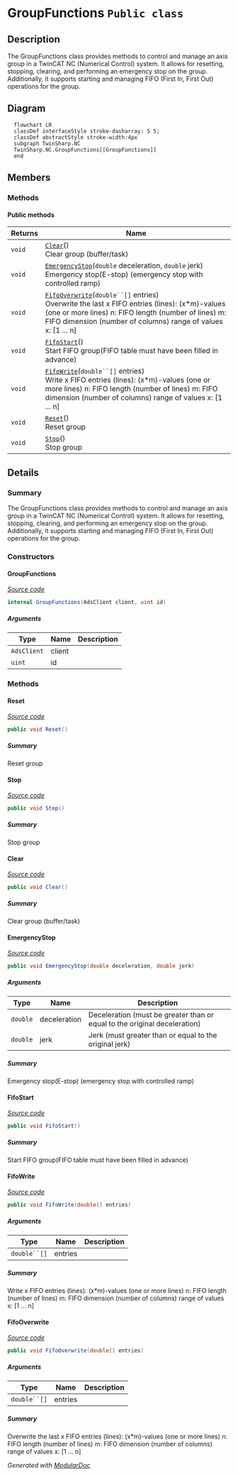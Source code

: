 # GroupFunctions `Public class`

## Description
The GroupFunctions class provides methods to control and manage an axis group in a TwinCAT NC (Numerical Control) system.
            It allows for resetting, stopping, clearing, and performing an emergency stop on the group.
            Additionally, it supports starting and managing FIFO (First In, First Out) operations for the group.

## Diagram
```mermaid
  flowchart LR
  classDef interfaceStyle stroke-dasharray: 5 5;
  classDef abstractStyle stroke-width:4px
  subgraph TwinSharp.NC
  TwinSharp.NC.GroupFunctions[[GroupFunctions]]
  end
```

## Members
### Methods
#### Public  methods
| Returns | Name |
| --- | --- |
| `void` | [`Clear`](#clear)()<br>Clear group (buffer/task) |
| `void` | [`EmergencyStop`](#emergencystop)(`double` deceleration, `double` jerk)<br>Emergency stop(E-stop) (emergency stop with controlled ramp) |
| `void` | [`FifoOverwrite`](#fifooverwrite)(`double``[]` entries)<br>Overwrite the last x FIFO entries (lines): (x*m)-values (one or more lines) n: FIFO length (number of lines) m: FIFO dimension (number of columns) range of values x: [1 ... n] |
| `void` | [`FifoStart`](#fifostart)()<br>Start FIFO group(FIFO table must have been filled in advance) |
| `void` | [`FifoWrite`](#fifowrite)(`double``[]` entries)<br>Write x FIFO entries (lines): (x*m)-values (one or more lines) n: FIFO length (number of lines) m: FIFO dimension (number of columns) range of values x: [1 ... n] |
| `void` | [`Reset`](#reset)()<br>Reset group |
| `void` | [`Stop`](#stop)()<br>Stop group |

## Details
### Summary
The GroupFunctions class provides methods to control and manage an axis group in a TwinCAT NC (Numerical Control) system.
            It allows for resetting, stopping, clearing, and performing an emergency stop on the group.
            Additionally, it supports starting and managing FIFO (First In, First Out) operations for the group.

### Constructors
#### GroupFunctions
[*Source code*](https://github.com///blob//TwinSharp/NC/GroupFunctions.cs#L15)
```csharp
internal GroupFunctions(AdsClient client, uint id)
```
##### Arguments
| Type | Name | Description |
| --- | --- | --- |
| `AdsClient` | client |   |
| `uint` | id |   |

### Methods
#### Reset
[*Source code*](https://github.com///blob//TwinSharp/NC/GroupFunctions.cs#L25)
```csharp
public void Reset()
```
##### Summary
Reset group

#### Stop
[*Source code*](https://github.com///blob//TwinSharp/NC/GroupFunctions.cs#L33)
```csharp
public void Stop()
```
##### Summary
Stop group

#### Clear
[*Source code*](https://github.com///blob//TwinSharp/NC/GroupFunctions.cs#L41)
```csharp
public void Clear()
```
##### Summary
Clear group (buffer/task)

#### EmergencyStop
[*Source code*](https://github.com///blob//TwinSharp/NC/GroupFunctions.cs#L51)
```csharp
public void EmergencyStop(double deceleration, double jerk)
```
##### Arguments
| Type | Name | Description |
| --- | --- | --- |
| `double` | deceleration | Deceleration (must be greater than or equal to the original deceleration) |
| `double` | jerk | Jerk (must greater than or equal to the original jerk) |

##### Summary
Emergency stop(E-stop) (emergency stop with controlled ramp)

#### FifoStart
[*Source code*](https://github.com///blob//TwinSharp/NC/GroupFunctions.cs#L64)
```csharp
public void FifoStart()
```
##### Summary
Start FIFO group(FIFO table must have been filled in advance)

#### FifoWrite
[*Source code*](https://github.com///blob//TwinSharp/NC/GroupFunctions.cs#L73)
```csharp
public void FifoWrite(double[] entries)
```
##### Arguments
| Type | Name | Description |
| --- | --- | --- |
| `double``[]` | entries |  |

##### Summary
Write x FIFO entries (lines): (x*m)-values (one or more lines) n: FIFO length (number of lines) m: FIFO dimension (number of columns) range of values x: [1 ... n]

#### FifoOverwrite
[*Source code*](https://github.com///blob//TwinSharp/NC/GroupFunctions.cs#L82)
```csharp
public void FifoOverwrite(double[] entries)
```
##### Arguments
| Type | Name | Description |
| --- | --- | --- |
| `double``[]` | entries |  |

##### Summary
Overwrite the last x FIFO entries (lines): (x*m)-values (one or more lines) n: FIFO length (number of lines) m: FIFO dimension (number of columns) range of values x: [1 ... n]

*Generated with* [*ModularDoc*](https://github.com/hailstorm75/ModularDoc)

